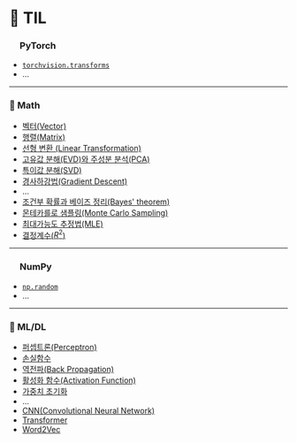 # 📝 TIL

### <img src="https://cdn.simpleicons.org/pytorch/EE4C2C" width="15"> PyTorch

- [`torchvision.transforms`](https://github.com/eb9862/TIL/blob/main/torch/torchvision_transforms.md)
- ...

---

### 🎲 Math

- [벡터(Vector)](https://github.com/eb9862/TIL/blob/main/Math/%EB%B2%A1%ED%84%B0.md)
- [행렬(Matrix)](https://github.com/eb9862/TIL/blob/main/Math/%ED%96%89%EB%A0%AC.md)
- [선형 변환 (Linear Transformation)](https://github.com/eb9862/TIL/blob/main/Math/%EC%84%A0%ED%98%95%EB%B3%80%ED%99%98.md)
- [고유값 분해(EVD)와 주성분 분석(PCA)](https://github.com/eb9862/TIL/blob/main/Math/%EA%B3%A0%EC%9C%A0%EA%B0%92%EB%B6%84%ED%95%B4.md)
- [특이값 분해(SVD)](https://github.com/eb9862/TIL/blob/main/Math/%ED%8A%B9%EC%9D%B4%EA%B0%92%EB%B6%84%ED%95%B4.md)
- [경사하강법(Gradient Descent)](https://github.com/eb9862/TIL/blob/main/Math/%EA%B2%BD%EC%82%AC%ED%95%98%EA%B0%95%EB%B2%95.md)
- ...
- [조건부 확률과 베이즈 정리(Bayes' theorem)](https://github.com/eb9862/TIL/blob/main/Math/%EB%B2%A0%EC%9D%B4%EC%A6%88_%EC%A0%95%EB%A6%AC.md)
- [몬테카를로 샘플링(Monte Carlo Sampling)](https://github.com/eb9862/TIL/blob/main/Math/Monte_Carlo_Sampling.md)
- [최대가능도 추정법(MLE)](https://github.com/eb9862/TIL/blob/main/Math/MLE.md)
- [결정계수($R^2$)](https://github.com/eb9862/TIL/blob/main/Math/%EA%B2%B0%EC%A0%95%EA%B3%84%EC%88%98.md)

---

### <img src="https://cdn.simpleicons.org/numpy/00A3E0" width="15"> NumPy

- [`np.random`](https://github.com/eb9862/TIL/blob/main/numpy_random.md)
- ...

---

### 🤖 ML/DL

- [퍼셉트론(Perceptron)](https://github.com/eb9862/TIL/blob/main/AI_ML/Perceptron.md)
- [손실함수](https://github.com/eb9862/TIL/blob/main/AI_ML/Loss_Function.md)
- [역전파(Back Propagation)](https://github.com/eb9862/TIL/blob/main/AI_ML/Back_Propagation.md)
- [활성화 함수(Activation Function)](https://github.com/eb9862/TIL/blob/main/AI_ML/Activation_Function.md)
- [가중치 초기화](https://github.com/eb9862/TIL/blob/main/AI_ML/%EA%B0%80%EC%A4%91%EC%B9%98_%EC%B4%88%EA%B8%B0%ED%99%94.md)
- ...
- [CNN(Convolutional Neural Network)](https://github.com/eb9862/TIL/blob/main/AI_ML/CNN.md)
- [Transformer](https://github.com/eb9862/TIL/blob/main/AI_ML/Transformer.md)
- [Word2Vec](https://github.com/eb9862/TIL/blob/main/AI_ML/Word2Vec.md)
